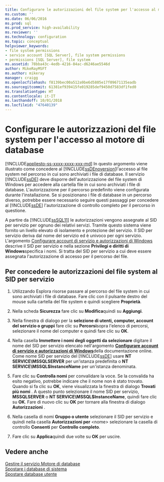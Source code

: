 ```yaml
---
title: Configurare le autorizzazioni del file system per l'accesso al motore di database | Microsoft Docs
ms.custom: ''
ms.date: 06/06/2016
ms.prod: sql
ms.prod_service: high-availability
ms.reviewer: ''
ms.technology: configuration
ms.topic: conceptual
helpviewer_keywords:
- file system permissions
- service account [SQL Server], file system permissions
- permissions [SQL Server], file system
ms.assetid: 78bba43c-4edb-4216-84ac-d6246ae5546d
author: MikeRayMSFT
ms.author: mikeray
manager: craigg
ms.openlocfilehash: f8139bec00a512a9be6d5805e17f09671135eadb
ms.sourcegitcommit: 61381ef939415fe019285def9450d7583df1fed0
ms.translationtype: HT
ms.contentlocale: it-IT
ms.lasthandoff: 10/01/2018
ms.locfileid: "47640139"
---
```

# <a name="configure-file-system-permissions-for-database-engine-access"></a>Configurare le autorizzazioni del file system per l'accesso al motore di database
[!INCLUDE[appliesto-ss-xxxx-xxxx-xxx-md](../../includes/appliesto-ss-xxxx-xxxx-xxx-md.md)]
  In questo argomento viene illustrato come concedere al [!INCLUDE[ssDEnoversion](../../includes/ssdenoversion-md.md)]l'accesso al file system nel percorso in cui sono archiviati i file di database. Il servizio [!INCLUDE[ssDE](../../includes/ssde-md.md)] deve disporre dell'autorizzazione del file system di Windows per accedere alla cartella file in cui sono archiviati i file di database. L'autorizzazione per il percorso predefinito viene configurata durante l'installazione. Se si posizionano i file di database in un percorso diverso, potrebbe essere necessario seguire questi passaggi per concedere al [!INCLUDE[ssDE](../../includes/ssde-md.md)] l'autorizzazione di controllo completo per il percorso in questione.  
  
 A partire da [!INCLUDE[ssSQL11](../../includes/sssql11-md.md)] le autorizzazioni vengono assegnate al SID per servizio per ognuno dei relativi servizi. Tramite questo sistema viene fornito un livello elevato di isolamento e protezione del servizio. Il SID per servizio deriva dal nome del servizio ed è univoco per ogni servizio. L'argomento [Configurare account di servizio e autorizzazioni di Windows](../../database-engine/configure-windows/configure-windows-service-accounts-and-permissions.md) descrive il SID per servizio e nella sezione **Privilegi e diritti di Windows**specifica i nomi. Si tratta del SID per servizio a cui deve essere assegnata l'autorizzazione di accesso per il percorso del file.  
  
## <a name="to-grant-file-system-permission-to-the-per-service-sid"></a>Per concedere le autorizzazioni del file system al SID per servizio  
  
1.  Utilizzando Esplora risorse passare al percorso del file system in cui sono archiviati i file di database. Fare clic con il pulsante destro del mouse sulla cartella del file system e quindi scegliere **Proprietà**.  
  
2.  Nella scheda **Sicurezza** fare clic su **Modifica**quindi su **Aggiungi**.  
  
3.  Nella finestra di dialogo per la **selezione di utenti, computer, account del servizio o gruppi** fare clic su **Percorsi**sopra l'elenco di percorsi, selezionare il nome del computer e quindi fare clic su **OK**.  
  
4.  Nella casella **Immettere i nomi degli oggetti da selezionare** digitare il nome del SID per servizio elencato nell'argomento [**Configurare account di servizio e autorizzazioni di Windows**](../../database-engine/configure-windows/configure-windows-service-accounts-and-permissions.md)della documentazione online. Come nome SID per servizio del [!INCLUDE[ssDE](../../includes/ssde-md.md)] usare **NT SERVICE\MSSQLSERVER** per un'istanza predefinita o **NT SERVICE\MSSQL$InstanceName** per un'istanza denominata.  
  
5.  Fare clic su **Controlla nomi** per convalidare la voce. Se la convalida ha esito negativo, potrebbe indicare che il nome non è stato trovato. Quando si fa clic su **OK**, viene visualizzata la finestra di dialogo **Trovati più nomi** . A questo punto selezionare il nome SID per servizio, **MSSQLSERVER** o **NT SERVICE\MSSQL$InstanceName**, quindi fare clic su **OK**.  Fare di nuovo clic su **OK** per tornare alla finestra di dialogo **Autorizzazioni** .   
6.  Nella casella di nomi **Gruppo o utente** selezionare il SID per servizio e quindi nella casella **Autorizzazioni per** \<nome> selezionare la casella di controllo **Consenti** per **Controllo completo**.  
  
7. Fare clic su **Applica**quindi due volte su **OK** per uscire.  
  
## <a name="see-also"></a>Vedere anche  
 [Gestire il servizio Motore di database](../../database-engine/configure-windows/manage-the-database-engine-services.md)   
 [Spostare i database di sistema](../../relational-databases/databases/move-system-databases.md)   
 [Spostare database utente](../../relational-databases/databases/move-user-databases.md)  
  
  
